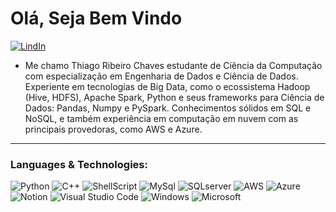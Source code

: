 <h1>Olá, Seja Bem Vindo</h1>

<p  align="center">

<p>




[![LindIn](https://img.shields.io/badge/LinkedIn-0077B5?style=for-the-badge&logo=linkedin&logoColor=white)](https://www.linkedin.com/in/thiago-ribeiro-941b7b1a5/)
</div>

- Me chamo Thiago Ribeiro Chaves estudante de Ciência da Computação com especialização em Engenharia de Dados e Ciência de Dados. Experiente em tecnologias de Big Data, como o ecossistema Hadoop (Hive, HDFS), Apache Spark, Python e seus frameworks para Ciência de Dados: Pandas, Numpy e PySpark. Conhecimentos sólidos em SQL e NoSQL, e também experiência em computação em nuvem com as principais provedoras, como AWS e Azure. 
---
<h3>Languages & Technologies:</h3>  

![Python](https://img.shields.io/badge/Python-3776AB?style=for-the-badge&logo=python&logoColor=white)
![C++](https://img.shields.io/badge/C%2B%2B-00599C?style=for-the-badge&logo=c%2B%2B&logoColor=white)
![ShellScript](https://img.shields.io/badge/Shell_Script-121011?style=for-the-badge&logo=gnu-bash&logoColor=white)
![MySql](https://img.shields.io/badge/MySQL-00000F?style=for-the-badge&logo=mysql&logoColor=white)
![SQLserver](https://img.shields.io/badge/Microsoft_SQL_Server-CC2927?style=for-the-badge&logo=microsoft-sql-server&logoColor=white)
![AWS](https://img.shields.io/badge/Amazon_AWS-232F3E?style=for-the-badge&logo=amazon-aws&logoColor=white)
![Azure](https://img.shields.io/badge/Microsoft_Azure-0089D6?style=for-the-badge&logo=microsoft-azure&logoColor=white)
![Notion](https://img.shields.io/badge/Notion-000000?style=for-the-badge&logo=notion&logoColor=white)
![Visual Studio Code](https://img.shields.io/badge/Visual%20Studio%20Code-0078d7.svg?style=for-the-badge&logo=visual-studio-code&logoColor=white)
![Windows](https://img.shields.io/badge/Windows-0078D6?style=for-the-badge&logo=windows&logoColor=white)
![Microsoft](https://img.shields.io/badge/Microsoft-666666?style=for-the-badge&logo=microsoft&logoColor=white)
<br/>

